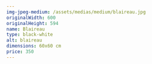 ```yaml
---
img-jpeg-medium: /assets/medias/medium/blaireau.jpg
originalWidth: 600
originalHeight: 594
name: Blaireau
type: black-white
alt: blaireau
dimensions: 60x60 cm
price: 350
---
```


